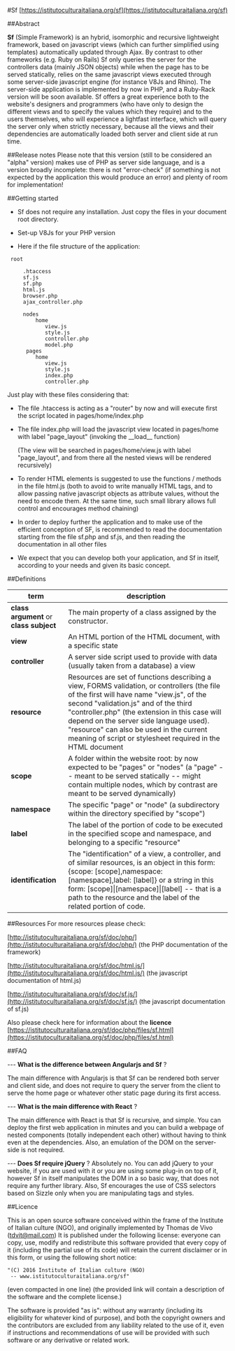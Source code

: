 #Sf
[https://istitutoculturaitaliana.org/sf](https://istitutoculturaitaliana.org/sf)


##Abstract

**Sf** (Simple Framework) is an hybrid,
isomorphic and recursive lightweight framework, based on
javascript views (which can further simplified
using templates) automatically updated through
Ajax. 
By contrast to other frameworks (e.g. Ruby on Rails) 
Sf only queries the server for the controllers data
(mainly JSON objects) while when the page has to
be served statically, relies on the same javascript
views executed through some server-side 
javascript engine (for instance V8Js and Rhino).
The server-side application is implemented by now in PHP, 
and a Ruby-Rack version will be soon available.
Sf offers a great experience both to the website's
designers and programmers (who have only to design
the different views and to specify the values which they require)
and to the users themselves, who will experience a lightfast 
interface, which will query the server only when
strictly necessary, because all the views and their
dependencies are automatically loaded both server 
and client side at run time.


##Release notes
Please note that this version (still to
be considered an "alpha" version) makes
use of PHP as server side language,
and is a version broadly incomplete:
there is not "error-check" (if something
is not expected by the application this would
produce an error)
and plenty of room for implementation!




##Getting started 

- Sf does not require any installation. Just copy the files
in your document root directory.

- Set-up V8Js for your PHP version

- Here if the file structure of the application:

```
 root

     .htaccess
     sf.js
     sf.php
     html.js
     browser.php 
     ajax_controller.php

     nodes
         home
            view.js
            style.js
            controller.php
            model.php
      pages
         home
            view.js
            style.js
            index.php
            controller.php

```


Just play with these files considering that:

- The file .htaccess is acting as a "router" by
  now and will execute first the script located in
  pages/home/index.php

- The file index.php will load the javascript view located in 
  pages/home with label "page_layout" (invoking the
  \_\_load\_\_ function)

  (The view will be searched in pages/home/view.js
  with label "page_layout", and from there all 
  the nested views will be rendered recursively)

- To render HTML elements is suggested to use
  the functions / methods in the file html.js
  (both to avoid to write manually HTML tags, and
  to allow passing native javascript objects as
  attribute values, without the need to encode them.
  At the same time, such small library allows full
  control and encourages method chaining)

- In order to deploy further the application and to make use
  of the efficient conception of SF, is 
  recommended to read the documentation 
  starting from the file sf.php and sf.js, and
  then reading the documentation in all other files

- We expect that you can develop both your application, 
  and Sf in itself, according to your needs and given
  its basic concept.





##Definitions

term|description
---|---
**class argument** or **class subject**| The main property of a class assigned by the constructor.
**view**| An HTML portion of the HTML document, with a specific state
**controller** | A server side script used to provide with data (usually taken from a database) a view
**resource** | Resources are set of functions describing a view, FORMS validation, or controllers (the file of the first will have name "view.js", of the second "validation.js" and of the third "controller.php" (the extension in this case will depend on the server side language used). "resource" can also be used in the current meaning of script or stylesheet required in the HTML document
**scope** | A folder within the website root: by now expected to be "pages" or "nodes" (a "page" -- meant to be served statically --  might contain multiple nodes, which by contrast are meant to be served dynamically)
**namespace** | The specific "page" or "node" (a subdirectory within the directory specified by "scope") 
**label** | The label of the portion of code to be executed in the specified scope and namespace, and belonging to a specific "resource" 
**identification** | The "identification" of a view, a controller, and of similar resources, is an object in this form: {scope: [scope],namespace: [namespace],label: [label]} or a string in this form: [scope]\|[namespace]\|[label] -- that is a path to the resource and the label of the related portion of code.


##Resources
For more resources please check:

[http://istitutoculturaitaliana.org/sf/doc/php/](http://istitutoculturaitaliana.org/sf/doc/php/)
(the PHP documentation of the framework)

[http://istitutoculturaitaliana.org/sf/doc/html.js/](http://istitutoculturaitaliana.org/sf/doc/html.js/)
(the javascript documentation of html.js)

[http://istitutoculturaitaliana.org/sf/doc/sf.js/](http://istitutoculturaitaliana.org/sf/doc/sf.js/)
(the javascript documentation of sf.js)

Also please check here for information about the **licence**
[https://istitutoculturaitaliana.org/sf/doc/php/files/sf.html](https://istitutoculturaitaliana.org/sf/doc/php/files/sf.html)


##FAQ


--- **What is the difference between Angularjs and Sf** ?

The main difference with Angularjs is that Sf can be
rendered both server and client side, and does not
require to query the server from the client to serve 
the home page or whatever other static page during its first
access.


--- **What is the main difference with React** ?

The main difference with React is that Sf is 
recursive, and simple.
You can deploy the first web application in minutes
and you can build a webpage of nested components
(totally independent each other) without having to think
even at the dependencies. Also, an emulation of the DOM
on the server-side is not required.


--- **Does Sf require jQuery** ?
Absolutely no. You can add jQuery to your website,
if you are used with it or you are using some plug-in
on top of it, however Sf in itself manipulates the DOM
in a so basic way, that does not require any further
library.
Also, Sf encourages the use of CSS selectors based on
Sizzle only when you are manipulating tags and styles.


##Licence

This is an open source software 
conceived within the frame of the Institute of 
Italian culture (NGO), and originally 
implemented by Thomas de Vivo (tdvit@mail.com) 
It is published under the following license:
everyone can copy, use, modify and redistribute this
software provided that every copy of it (including the
partial use of its code) will retain the current disclaimer 
or in this form, or using the following short notice:

```
"(C) 2016 Institute of Italian culture (NGO)
 -- www.istitutoculturaitaliana.org/sf"
```

(even compacted in one line) 
(the provided link will contain a description of the software
and the complete license.)

The software is provided "as is": without any warranty
(including its eligibility for whatever kind
of purpose), and both the copyright owners and the
contributors are excluded from any liability
related to the use of it, even if instructions 
and recommendations of use will be provided
with such software or any derivative or 
related work.


